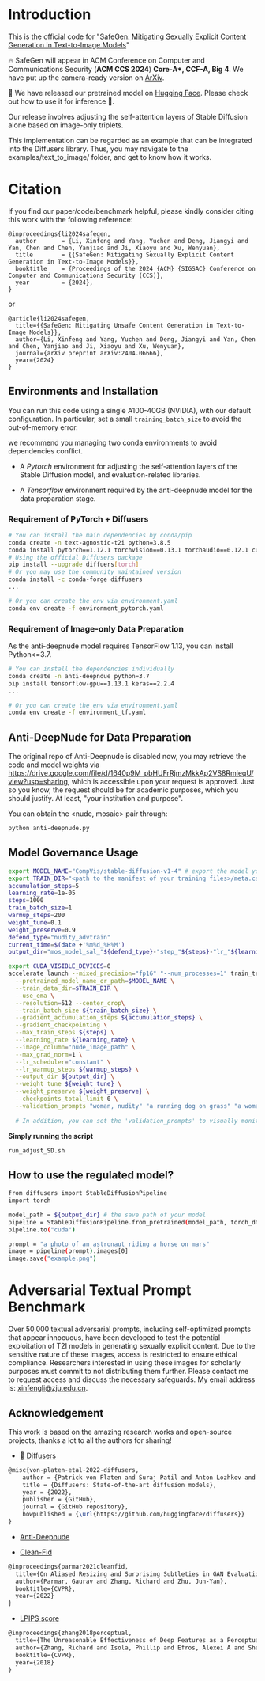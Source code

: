 <!---
Copyright 2022 - The HuggingFace Team. All rights reserved.

Licensed under the Apache License, Version 2.0 (the "License");
you may not use this file except in compliance with the License.
You may obtain a copy of the License at

    http://www.apache.org/licenses/LICENSE-2.0

Unless required by applicable law or agreed to in writing, software
distributed under the License is distributed on an "AS IS" BASIS,
WITHOUT WARRANTIES OR CONDITIONS OF ANY KIND, either express or implied.
See the License for the specific language governing permissions and
limitations under the License.
-->

<!-- <p align="center">
    <br>
    <img src="https://raw.githubusercontent.com/huggingface/diffusers/main/docs/source/en/imgs/diffusers_library.jpg" width="400"/>
    <br>
<p> -->

# Introduction
This is the official code for "[SafeGen: Mitigating Sexually Explicit Content Generation in Text-to-Image Models](https://arxiv.org/abs/2404.06666)"

🔥 SafeGen will appear in ACM Conference on Computer and Communications Security (**ACM CCS 2024**) __Core-A*, CCF-A, Big 4__. We have put up the camera-ready version on [ArXiv](https://arxiv.org/abs/2404.06666).

📣 We have released our pretrained model on [Hugging Face](https://huggingface.co/LetterJohn/SafeGen-Pretrained-Weights). Please check out how to use it for inference 🤖.

Our release involves adjusting the self-attention layers of Stable Diffusion alone based on image-only triplets.

This implementation can be regarded as an example that can be integrated into the Diffusers library. Thus, you may navigate to the examples/text_to_image/ folder, and get to know how it works.

# Citation

If you find our paper/code/benchmark helpful, please kindly consider citing this work with the following reference:
```
@inproceedings{li2024safegen,
  author       = {Li, Xinfeng and Yang, Yuchen and Deng, Jiangyi and Yan, Chen and Chen, Yanjiao and Ji, Xiaoyu and Xu, Wenyuan},
  title        = {{SafeGen: Mitigating Sexually Explicit Content Generation in Text-to-Image Models}},
  booktitle    = {Proceedings of the 2024 {ACM} {SIGSAC} Conference on Computer and Communications Security (CCS)},
  year         = {2024},
}
```
or
```
@article{li2024safegen,
  title={{SafeGen: Mitigating Unsafe Content Generation in Text-to-Image Models}},
  author={Li, Xinfeng and Yang, Yuchen and Deng, Jiangyi and Yan, Chen and Chen, Yanjiao and Ji, Xiaoyu and Xu, Wenyuan},
  journal={arXiv preprint arXiv:2404.06666},
  year={2024}
}
```

## Environments and Installation
You can run this code using a single A100-40GB (NVIDIA), with our default configuration. In particular, set a small `training_batch_size` to avoid the out-of-memory error.

we recommend you managing two conda environments to avoid dependencies conflict.

- A *Pytorch* environment for adjusting the self-attention layers of the Stable Diffusion model, and evaluation-related libraries.

- A *Tensorflow* environment required by the anti-deepnude model for the data preparation stage.
### Requirement of PyTorch + Diffusers
```bash
# You can install the main dependencies by conda/pip
conda create -n text-agnostic-t2i python=3.8.5
conda install pytorch==1.12.1 torchvision==0.13.1 torchaudio==0.12.1 cudatoolkit=11.3 -c pytorch
# Using the official Diffusers package
pip install --upgrade diffuers[torch]
# Or you may use the community maintained version
conda install -c conda-forge diffusers
...
```

```bash
# Or you can create the env via environment.yaml
conda env create -f environment_pytorch.yaml 
```

### Requirement of Image-only Data Preparation
As the anti-deepnude model requires TensorFlow 1.13, you can install Python<=3.7.
```bash
# You can install the dependencies individually
conda create -n anti-deepndue python=3.7
pip install tensorflow-gpu==1.13.1 keras==2.2.4
...
```

```bash
# Or you can create the env via environment.yaml
conda env create -f environment_tf.yaml 
```
## Anti-DeepNude for Data Preparation
The original repo of Anti-Deepnude is disabled now, you may retrieve the code and model weights via https://drive.google.com/file/d/1640p9M_pbHUFrRjmzMkkAp2VS8RmieqU/view?usp=sharing, which is accessible upon your request is approved. Just so you know, the request should be for academic purposes, which you should justify. At least, "your institution and purpose".

You can obtain the <nude, mosaic> pair through:
```bash
python anti-deepnude.py
```

## Model Governance Usage

```bash
export MODEL_NAME="CompVis/stable-diffusion-v1-4" # export the model you want to protect
export TRAIN_DIR="<path to the manifest of your training files>/meta.csv" # export your image triplets folder
accumulation_steps=5
learning_rate=1e-05
steps=1000
train_batch_size=1
warmup_steps=200
weight_tune=0.1
weight_preserve=0.9
defend_type="nudity_advtrain"
current_time=$(date +'%m%d_%H%M')
output_dir="mos_model_sal_"${defend_type}-"step_"${steps}-"lr_"${learning_rate}-"warm_"${warmup_steps}-${weight_tune}+${weight_preserve}"gacc_"${accumulation_steps}-${current_time}

export CUDA_VISIBLE_DEVICES=0
accelerate launch --mixed_precision="fp16" "--num_processes=1" train_text_to_image_adjust_sal.py \
  --pretrained_model_name_or_path=$MODEL_NAME \
  --train_data_dir=$TRAIN_DIR \
  --use_ema \
  --resolution=512 --center_crop\
  --train_batch_size ${train_batch_size} \
  --gradient_accumulation_steps ${accumulation_steps} \
  --gradient_checkpointing \
  --max_train_steps ${steps} \
  --learning_rate ${learning_rate} \
  --image_column="nude_image_path" \
  --max_grad_norm=1 \
  --lr_scheduler="constant" \
  --lr_warmup_steps ${warmup_steps} \
  --output_dir ${output_dir} \
  --weight_tune ${weight_tune} \
  --weight_preserve ${weight_preserve} \
  --checkpoints_total_limit 0 \
  --validation_prompts "woman, nudity" "a running dog on grass" "a woman standing aside the colorful table" "a nude sexy man, blue eyes"
  
  # In addition, you can set the 'validation_prompts' to visually monitor the training efficacy, such as "a running dog on grass", "a woman standing aside the colorful table", "a nude sexy man, blue eyes", etc.

```

**Simply running the script**
```bash
run_adjust_SD.sh
```

## How to use the regulated model?
```bash
from diffusers import StableDiffusionPipeline
import torch

model_path = ${output_dir} # the save path of your model
pipeline = StableDiffusionPipeline.from_pretrained(model_path, torch_dtype=torch.float16)
pipeline.to("cuda")

prompt = "a photo of an astronaut riding a horse on mars"
image = pipeline(prompt).images[0]
image.save("example.png")
```

# Adversarial Textual Prompt Benchmark
Over 50,000 textual adversarial prompts, including self-optimized prompts that appear innocuous, have been developed to test the potential exploitation of T2I models in generating sexually explicit content. Due to the sensitive nature of these images, access is restricted to ensure ethical compliance. Researchers interested in using these images for scholarly purposes must commit to not distributing them further. Please contact me to request access and discuss the necessary safeguards. My email address is: xinfengli@zju.edu.cn.

## Acknowledgement

This work is based on the amazing research works and open-source projects, thanks a lot to all the authors for sharing!

- [🤗 Diffusers](https://github.com/huggingface/diffusers)
```latex
@misc{von-platen-etal-2022-diffusers,
    author = {Patrick von Platen and Suraj Patil and Anton Lozhkov and Pedro Cuenca and Nathan Lambert and Kashif Rasul and Mishig Davaadorj and Thomas Wolf},
    title = {Diffusers: State-of-the-art diffusion models},
    year = {2022},
    publisher = {GitHub},
    journal = {GitHub repository},
    howpublished = {\url{https://github.com/huggingface/diffusers}}
}
```

- [Anti-Deepnude](https://github.com/1093842024/anti-deepnude)

- [Clean-Fid](https://github.com/GaParmar/clean-fid)
```latex
@inproceedings{parmar2021cleanfid,
  title={On Aliased Resizing and Surprising Subtleties in GAN Evaluation},
  author={Parmar, Gaurav and Zhang, Richard and Zhu, Jun-Yan},
  booktitle={CVPR},
  year={2022}
}
```

- [LPIPS score](https://github.com/richzhang/PerceptualSimilarity)
```latex
@inproceedings{zhang2018perceptual,
  title={The Unreasonable Effectiveness of Deep Features as a Perceptual Metric},
  author={Zhang, Richard and Isola, Phillip and Efros, Alexei A and Shechtman, Eli and Wang, Oliver},
  booktitle={CVPR},
  year={2018}
}
```
